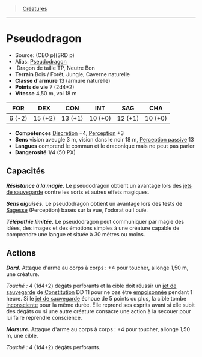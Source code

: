 ﻿> [Créatures](hd_monsters.md)

---

# Pseudodragon

- Source: (CEO p)(SRD p)
- Alias: [Pseudodragon](srd_monsters_pseudodragon.md)
-  Dragon de taille TP, Neutre Bon
- **Terrain** Bois / Forêt, Jungle, Caverne naturelle
- **Classe d'armure** 13 (armure naturelle)
- **Points de vie** 7 (2d4+2)
- **Vitesse** 4,50 m, vol 18 m

|FOR|DEX|CON|INT|SAG|CHA|
|---|---|---|---|---|---|
| 6 (-2)|15 (+2)|13 (+1)|10 (+0)|12 (+1)|10 (+0)|

- **Compétences** [Discrétion](hd_abilities_dexterity_discretion.md) +4, [Perception](hd_abilities_wisdom_perception.md) +3
- **Sens** vision aveugle 3 m, vision dans le noir 18 m, [Perception passive](hd_abilities_dexterity_perception_passive.md) 13
- **Langues** comprend le commun et le draconique mais ne peut pas parler
- **Dangerosité** 1/4 (50 PX)

## Capacités

**_Résistance à la magie._** Le pseudodragon obtient un avantage lors des [jets de sauvegarde](hd_abilities_jets_de_sauvegarde.md) contre les sorts et autres effets magiques.

**_Sens aiguisés._** Le pseudodragon obtient un avantage lors des tests de [Sagesse](hd_abilities_wisdom.md) (Perception) basés sur la vue, l'odorat ou l'ouïe.

**_Télépathie limitée._** Le pseudodragon peut communiquer par magie des idées, des images et des émotions simples à une créature capable de comprendre une langue et située à 30 mètres ou moins.

## Actions

**_Dard._** Attaque d'arme au corps à corps : +4 pour toucher, allonge 1,50 m, une créature.

_Touché :_ 4 (1d4+2) dégâts perforants et la cible doit réussir un [jet de sauvegarde](hd_abilities_jets_de_sauvegarde.md) de [Constitution](hd_abilities_constitution.md) DD 11 pour ne pas être [empoisonnée](hd_conditions_empoisonne.md) pendant 1 heure. Si le [jet de sauvegarde](hd_abilities_jets_de_sauvegarde.md) échoue de 5 points ou plus, la cible tombe [inconsciente](hd_conditions_inconscient.md) pour la même durée. Elle reprend ses esprits avant si elle subit des dégâts ou si une autre créature consacre une action à la secouer pour lui faire reprendre conscience.

**_Morsure._** Attaque d'arme au corps à corps : +4 pour toucher, allonge 1,50 m, une cible.

_Touché :_ 4 (1d4+2) dégâts perforants.

